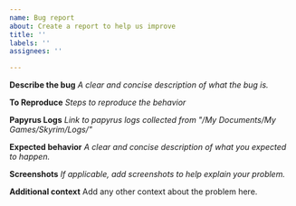 ```yaml
---
name: Bug report
about: Create a report to help us improve
title: ''
labels: ''
assignees: ''

---
```


**Describe the bug**
_A clear and concise description of what the bug is._

**To Reproduce**
_Steps to reproduce the behavior_

**Papyrus Logs**
_Link to papyrus logs collected from "/My Documents/My Games/Skyrim/Logs/"_

**Expected behavior**
_A clear and concise description of what you expected to happen._

**Screenshots**
_If applicable, add screenshots to help explain your problem._

**Additional context**
Add any other context about the problem here.
